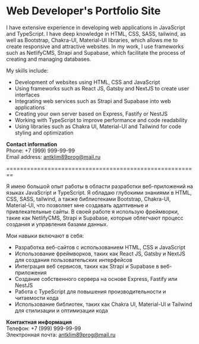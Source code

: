 # Web Developer's Portfolio Site

I have extensive experience in developing web applications in JavaScript and TypeScript. I have deep knowledge in HTML, CSS, SASS, tailwind, as well as Bootstrap, Chakra-UI, Material-UI libraries, which allows me to create responsive and attractive websites. In my work, I use frameworks such as NetlifyCMS, Strapi and Supabase, which facilitate the process of creating and managing databases.

My skills include:
- Development of websites using HTML, CSS and JavaScript
- Using frameworks such as React JS, Gatsby and NextJS to create user interfaces
- Integrating web services such as Strapi and Supabase into web applications
- Creating your own server based on Express, Fastify or NestJS
- Working with TypeScript to improve performance and code readability
- Using libraries such as Chakra UI, Material-UI and Tailwind for code styling and optimization


**Contact information**  
Phone: +7 (999) 999-99-99  
Email address: antklim89prog@mail.ru  


========================================================

Я имею большой опыт работы в области разработки веб-приложений на языках JavaScript и TypeScript. Я обладаю глубокими знаниями в HTML, CSS, SASS, tailwind, а также библиотеками Bootstrap, Chakra-UI, Material-UI, что позволяет мне создавать адаптивные и привлекательные сайты. В своей работе я использую фреймворки, такие как NetlifyCMS, Strapi и Supabase, которые облегчают процесс создания и управления базами данных.

Мои навыки включают в себя:
- Разработка веб-сайтов с использованием HTML, CSS и JavaScript
- Использование фреймворков, таких как React JS, Gatsby и NextJS для создания пользовательских интерфейсов
- Интеграция веб сервисов, таких как Strapi и Supabase в веб-приложения
- Создание собственного сервера на основе Express, Fastify или NestJS
- Работа с TypeScript для повышения производительности и читаемости кода
- Использование библиотек, таких как Chakra UI, Material-UI и Tailwind для стилизации и оптимизации кода


**Контактная информация**  
Телефон: +7 (999) 999-99-99  
Электронная почта: antklim89prog@mail.ru  
